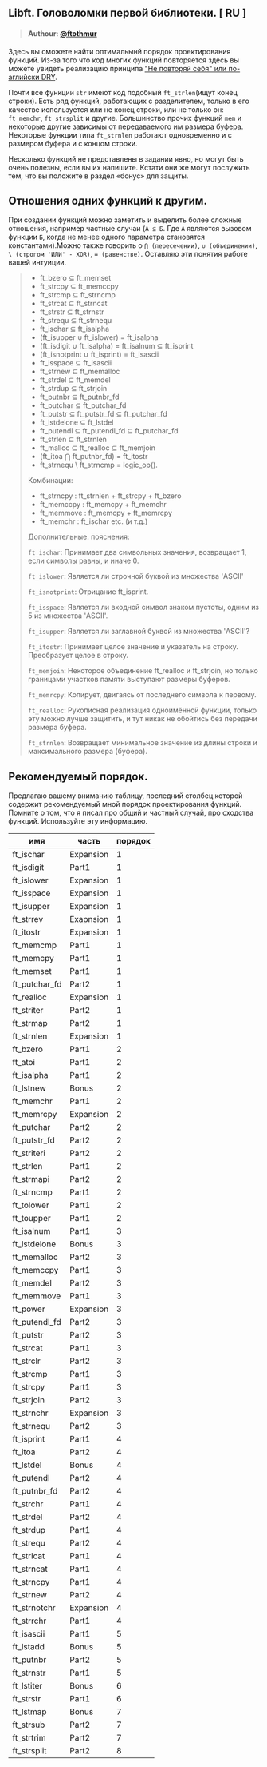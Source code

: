 ## Libft. Головоломки первой библиотеки. [ RU ]

> #### Authour: [@ftothmur](https://profile.intra.42.fr/users/ftothmur)



Здесь вы сможете найти оптимальынй порядок проектирования функций. Из-за того что код многих функций повторяется здесь вы можете увидеть реализацию принципа ["Не повторяй себя" или по-аглийски DRY](https://ru.wikipedia.org/wiki/Don%E2%80%99t_repeat_yourself).

Почти все функции `str` имеют код подобный `ft_strlen`(ищут конец строки). Есть ряд функций, работающих с разделителем, только в его качестве используется или не конец строки, или не только он: `ft_memchr`, `ft_strsplit` и другие. Большинство прочих функций `mem` и некоторые другие зависимы от передаваемого им размера буфера.
Некоторые функции типа `ft_strnlen` работают одновременно и с размером буфера и с концом строки.

Несколько функций не представлены в задании явно, но могут быть очень полезны, если вы их напишите. Кстати они же могут послужить тем, что вы положите в раздел «бонус» для защиты.

## Отношения одних функций к другим.

При создании функций можно заметить и выделить более сложные отношения, например частные случаи (`А ⊆ Б`. Где `А` являются вызовом функции `Б`, когда не менее одного параметра становятся константами).Можно также говорить о `⋂ (пересечении)`, `∪ (объединении)`, `\ (строгом 'ИЛИ' - XOR)`, `= (равенстве)`. Оставляю эти понятия работе вашей интуиции.

> * ft_bzero ⊆ ft_memset
> * ft_strcpy ⊆ ft_memccpy
> * ft_strcmp ⊆ ft_strncmp
> * ft_strcat ⊆ ft_strncat
> * ft_strstr ⊆ ft_strnstr
> * ft_strequ ⊆ ft_strnequ
> * ft_ischar ⊆ ft_isalpha
> * (ft_isupper ∪ ft_islower) = ft_isalpha
> * (ft_isdigit ∪ ft_isalpha) = ft_isalnum ⊆ ft_isprint
> * (ft_isnotprint ∪ ft_isprint) = ft_isascii
> * ft_isspace ⊆ ft_isascii
> * ft_strnew ⊆ ft_memalloc
> * ft_strdel ⊆ ft_memdel
> * ft_strdup ⊆ ft_strjoin
> * ft_putnbr ⊆ ft_putnbr_fd
> * ft_putchar ⊆ ft_putchar_fd
> * ft_putstr ⊆ ft_putstr_fd ⊆ ft_putchar_fd
> * ft_lstdelone ⊆ ft_lstdel
> * ft_putendl ⊆ ft_putendl_fd ⊆ ft_putchar_fd
> * ft_strlen ⊆ ft_strnlen
> * ft_malloc ⊆ ft_realloc ⊆ ft_memjoin
> * (ft_itoa ⋂ ft_putnbr_fd) = ft_itostr
> * ft_strnequ \ ft_strncmp = logic_op().
>
> Комбинации:
> * ft_strncpy : ft_strnlen + ft_strcpy + ft_bzero
> * ft_memccpy : ft_memcpy + ft_memchr
> * ft_memmove : ft_memcpy + ft_memrcpy
> * ft_memchr : ft_ischar etc. (и т.д.)
>
> Дополнительные. пояснения:
>
> `ft_ischar`:  Принимает два символьных значения, возвращает 1, если символы равны, и иначе 0.
>
> `ft_islower`:  Является ли строчной буквой из множества 'ASCII'
>
> `ft_isnotprint`:  Отрицание ft_isprint.
>
> `ft_isspace`:  Является ли входной символ знаком пустоты, одним из 5 из множества 'ASCII'.
>
> `ft_isupper`:  Является ли заглавной буквой из множества 'ASCII'?
>
> `ft_itostr`:   Принимает целое значение и указатель на строку. Преобразует целое в строку.
>
> `ft_memjoin`:  Некоторое объединение ft_realloc и ft_strjoin, но только границами участков памяти выступают размеры буферов.
>
> `ft_memrcpy`:  Копирует, двигаясь от последнего символа к первому.
>
> `ft_realloc`:  Рукописная реализация одноимённой функции, только эту можно лучше защитить, и тут никак не обойтись без передачи размера буфера.
>
> `ft_strnlen`:  Возвращает минимальное значение из длины строки и максимального размера (буфера).



## Рекомендуемый порядок.

Предлагаю вашему вниманию таблицу, последний столбец которой содержит рекомендуемый мной порядок проектирования функций. Помните о том, что я писал про общий и частный случай, про сходства функций. Используйте эту информацию.


| имя           | часть           | порядок       |
| ------------- | --------------- | ------------- |
|ft_ischar      | Expansion       |  1            |      
|ft_isdigit	    | Part1           |  1            |   
|ft_islower	    | Expansion       |  1            |
|ft_isspace	    | Expansion       |  1            |
|ft_isupper	    | Expansion       |  1            |
|ft_strrev 	    | Exapnsion       |  1            |
|ft_itostr	    | Expansion       |  1            |
|ft_memcmp	    | Part1           |  1            |
|ft_memcpy	    | Part1           |  1            |
|ft_memset	    | Part1           |  1            |
|ft_putchar_fd	| Part2           |  1            |
|ft_realloc	    | Expansion       |  1            |   
|ft_striter	    | Part2           |  1            |
|ft_strmap	    | Part2	          |  1            |
|ft_strnlen	    | Expansion	      |  1            |
|ft_bzero	    | Part1		      |  2            |
|ft_atoi	    | Part1	          |  2            |
|ft_isalpha	    | Part1		      |  2            |
|ft_lstnew	    | Bonus		      |  2            |
|ft_memchr	    | Part1		      |  2            | 
|ft_memrcpy	    | Expansion	      |  2            | 
|ft_putchar	    | Part2		      |  2            |
|ft_putstr_fd	| Part2	          |  2            |  
|ft_striteri	| Part2		      |  2            |   
|ft_strlen	    | Part1		      |  2            |
|ft_strmapi	    | Part2		      |  2            |    
|ft_strncmp	    | Part1		      |  2            |   
|ft_tolower	    | Part1		      |  2            |   
|ft_toupper	    | Part1		      |  2            |   
|ft_isalnum	    | Part1		      |  3            | 
|ft_lstdelone	| Bonus           |  3            |   
|ft_memalloc	| Part2           |  3            |
|ft_memccpy	    | Part1		      |  3            |
|ft_memdel	    | Part2		      |  3            |
|ft_memmove	    | Part1		      |  3            |
|ft_power	    | Expansion	      |  3            |     
|ft_putendl_fd	| Part2	          |  3            |   
|ft_putstr	    | Part2		      |  3            | 
|ft_strcat	    | Part1		      |  3            |
|ft_strclr	    | Part2		      |  3            |
|ft_strcmp	    | Part1		      |  3            |
|ft_strcpy	    | Part1		      |  3            |
|ft_strjoin	    | Part2		      |  3            |
|ft_strnchr	    | Expansion	      |  3            |           
|ft_strnequ	    | Part2		      |  3            |
|ft_isprint	    | Part1		      |  4            |
|ft_itoa	    | Part2		      |  4            |
|ft_lstdel	    | Bonus		      |  4            |
|ft_putendl	    | Part2		      |  4            |
|ft_putnbr_fd   | Part2	          |  4            |      
|ft_strchr	    | Part1		      |  4            |      
|ft_strdel	    | Part2		      |  4            |     
|ft_strdup	    | Part1		      |  4            |      
|ft_strequ	    | Part2		      |  4            |     
|ft_strlcat	    | Part1		      |  4            |     
|ft_strncat	    | Part1		      |  4            |     
|ft_strncpy	    | Part1		      |  4            |    
|ft_strnew	    | Part2		      |  4            |      
|ft_strnotchr   | Expansion	      |  4            |
|ft_strrchr	    | Part1		      |  4            |       
|ft_isascii	    | Part1		      |  5            |       
|ft_lstadd	    | Bonus		      |  5            |      
|ft_putnbr	    | Part2		      |  5            |       
|ft_strnstr	    | Part1		      |  5            |    
|ft_lstiter	    | Bonus		      |  6            |      
|ft_strstr	    | Part1		      |  6            |     
|ft_lstmap	    | Bonus		      |  7            |       
|ft_strsub	    | Part2	          |	 7            |      
|ft_strtrim	    | Part2		      |  7            |     
|ft_strsplit	| Part2		      |  8            |
